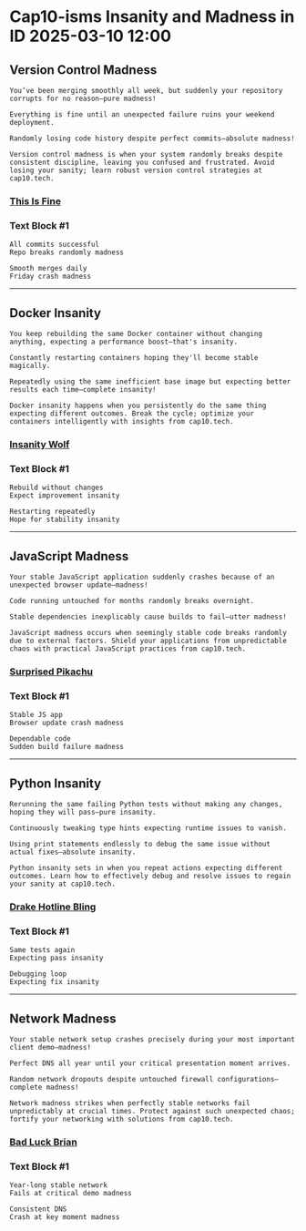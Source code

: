 # Cap10-isms Insanity and Madness in ID 2025-03-10 12:00

## Version Control Madness

```text
You’ve been merging smoothly all week, but suddenly your repository corrupts for no reason—pure madness!
```

```text
Everything is fine until an unexpected failure ruins your weekend deployment.
```

```text
Randomly losing code history despite perfect commits—absolute madness!
```

```text
Version control madness is when your system randomly breaks despite consistent discipline, leaving you confused and frustrated. Avoid losing your sanity; learn robust version control strategies at cap10.tech.
```

### [This Is Fine](https://imgflip.com/memegenerator/55311130/This-Is-Fine)

### Text Block #1

```text
All commits successful
Repo breaks randomly madness
```

```text
Smooth merges daily
Friday crash madness
```

---

## Docker Insanity

```text
You keep rebuilding the same Docker container without changing anything, expecting a performance boost—that's insanity.
```

```text
Constantly restarting containers hoping they'll become stable magically.
```

```text
Repeatedly using the same inefficient base image but expecting better results each time—complete insanity!
```

```text
Docker insanity happens when you persistently do the same thing expecting different outcomes. Break the cycle; optimize your containers intelligently with insights from cap10.tech.
```

### [Insanity Wolf](https://imgflip.com/memegenerator/13850466/Insanity-Wolf)

### Text Block #1

```text
Rebuild without changes
Expect improvement insanity
```

```text
Restarting repeatedly
Hope for stability insanity
```

---

## JavaScript Madness

```text
Your stable JavaScript application suddenly crashes because of an unexpected browser update—madness!
```

```text
Code running untouched for months randomly breaks overnight.
```

```text
Stable dependencies inexplicably cause builds to fail—utter madness!
```

```text
JavaScript madness occurs when seemingly stable code breaks randomly due to external factors. Shield your applications from unpredictable chaos with practical JavaScript practices from cap10.tech.
```

### [Surprised Pikachu](https://imgflip.com/memegenerator/155067091/Surprised-Pikachu)

### Text Block #1

```text
Stable JS app
Browser update crash madness
```

```text
Dependable code
Sudden build failure madness
```

---

## Python Insanity

```text
Rerunning the same failing Python tests without making any changes, hoping they will pass—pure insanity.
```

```text
Continuously tweaking type hints expecting runtime issues to vanish.
```

```text
Using print statements endlessly to debug the same issue without actual fixes—absolute insanity.
```

```text
Python insanity sets in when you repeat actions expecting different outcomes. Learn how to effectively debug and resolve issues to regain your sanity at cap10.tech.
```

### [Drake Hotline Bling](https://imgflip.com/memegenerator/181913649/Drake-Hotline-Bling)

### Text Block #1

```text
Same tests again
Expecting pass insanity
```

```text
Debugging loop
Expecting fix insanity
```

---

## Network Madness

```text
Your stable network setup crashes precisely during your most important client demo—madness!
```

```text
Perfect DNS all year until your critical presentation moment arrives.
```

```text
Random network dropouts despite untouched firewall configurations—complete madness!
```

```text
Network madness strikes when perfectly stable networks fail unpredictably at crucial times. Protect against such unexpected chaos; fortify your networking with solutions from cap10.tech.
```

### [Bad Luck Brian](https://imgflip.com/memegenerator/61510546/Bad-Luck-Brian)

### Text Block #1

```text
Year-long stable network
Fails at critical demo madness
```

```text
Consistent DNS
Crash at key moment madness
```

